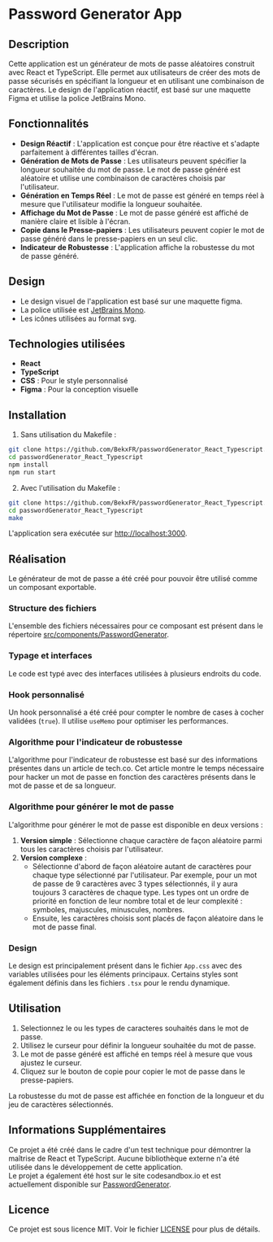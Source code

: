 # Password Generator App

## Description

Cette application est un générateur de mots de passe aléatoires construit avec React et TypeScript. Elle permet aux utilisateurs de créer des mots de passe sécurisés en spécifiant la longueur et en utilisant une combinaison de caractères. Le design de l'application réactif, est basé sur une maquette Figma et utilise la police JetBrains Mono.

## Fonctionnalités

- **Design Réactif** : L'application est conçue pour être réactive et s'adapte parfaitement à différentes tailles d'écran.
- **Génération de Mots de Passe** : Les utilisateurs peuvent spécifier la longueur souhaitée du mot de passe. Le mot de passe généré est aléatoire et utilise une combinaison de caractères choisis par l'utilisateur.
- **Génération en Temps Réel** : Le mot de passe est généré en temps réel à mesure que l'utilisateur modifie la longueur souhaitée.
- **Affichage du Mot de Passe** : Le mot de passe généré est affiché de manière claire et lisible à l'écran.
- **Copie dans le Presse-papiers** : Les utilisateurs peuvent copier le mot de passe généré dans le presse-papiers en un seul clic.
- **Indicateur de Robustesse** : L'application affiche la robustesse du mot de passe généré.

## Design

- Le design visuel de l'application est basé sur une maquette figma.
- La police utilisée est [JetBrains Mono](https://fonts.google.com/specimen/JetBrains+Mono).
- Les icônes utilisées au format svg.

## Technologies utilisées

- **React**
- **TypeScript**
- **CSS** : Pour le style personnalisé
- **Figma** : Pour la conception visuelle

## Installation

1. Sans utilisation du Makefile :

```bash
git clone https://github.com/BekxFR/passwordGenerator_React_Typescript.git
cd passwordGenerator_React_Typescript
npm install
npm run start
```

2. Avec l'utilisation du Makefile :

```bash
git clone https://github.com/BekxFR/passwordGenerator_React_Typescript.git
cd passwordGenerator_React_Typescript
make
```

L'application sera exécutée sur [http://localhost:3000](http://localhost:3000).

## Réalisation

Le générateur de mot de passe a été créé pour pouvoir être utilisé comme un composant exportable.

### Structure des fichiers

L'ensemble des fichiers nécessaires pour ce composant est présent dans le répertoire [src/components/PasswordGenerator](https://github.com/BekxFR/passwordGenerator_React_Typescript/tree/main/src/components/PasswordGenerator).

### Typage et interfaces

Le code est typé avec des interfaces utilisées à plusieurs endroits du code.

### Hook personnalisé

Un hook personnalisé a été créé pour compter le nombre de cases à cocher validées (`true`). Il utilise `useMemo` pour optimiser les performances.

### Algorithme pour l'indicateur de robustesse

L'algorithme pour l'indicateur de robustesse est basé sur des informations présentes dans un article de tech.co. Cet article montre le temps nécessaire pour hacker un mot de passe en fonction des caractères présents dans le mot de passe et de sa longueur.

### Algorithme pour générer le mot de passe

L'algorithme pour générer le mot de passe est disponible en deux versions :

1. **Version simple** : Sélectionne chaque caractère de façon aléatoire parmi tous les caractères choisis par l'utilisateur.
2. **Version complexe** :
   - Sélectionne d'abord de façon aléatoire autant de caractères pour chaque type sélectionné par l'utilisateur. Par exemple, pour un mot de passe de 9 caractères avec 3 types sélectionnés, il y aura toujours 3 caractères de chaque type. Les types ont un ordre de priorité en fonction de leur nombre total et de leur complexité : symboles, majuscules, minuscules, nombres.
   - Ensuite, les caractères choisis sont placés de façon aléatoire dans le mot de passe final.

### Design

Le design est principalement présent dans le fichier `App.css` avec des variables utilisées pour les éléments principaux. Certains styles sont également définis dans les fichiers `.tsx` pour le rendu dynamique.

## Utilisation

1. Selectionnez le ou les types de caracteres souhaités dans le mot de passe.
2. Utilisez le curseur pour définir la longueur souhaitée du mot de passe.
3. Le mot de passe généré est affiché en temps réel à mesure que vous ajustez le curseur.
4. Cliquez sur le bouton de copie pour copier le mot de passe dans le presse-papiers.

La robustesse du mot de passe est affichée en fonction de la longueur et du jeu de caractères sélectionnés.

## Informations Supplémentaires

Ce projet a été créé dans le cadre d'un test technique pour démontrer la maîtrise de React et TypeScript. Aucune bibliothèque externe n'a été utilisée dans le développement de cette application.  
Le projet a également été host sur le site codesandbox.io et est actuellement disponible sur [PasswordGenerator](https://wm3rwh-3000.csb.app/).

## Licence

Ce projet est sous licence MIT. Voir le fichier [LICENSE](LICENSE) pour plus de détails.
